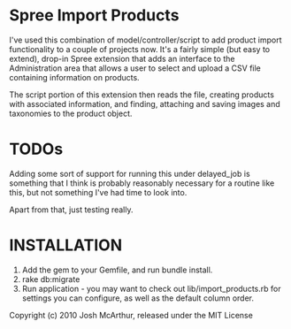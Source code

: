 Spree Import Products
==============

I've used this combination of model/controller/script to add product import functionality to a couple of projects now.
It's a fairly simple (but easy to extend), drop-in Spree extension that adds an interface to the Administration area
that allows a user to select and upload a CSV file containing information on products.

The script portion of this extension then reads the file, creating products with associated information, and
finding, attaching and saving images and taxonomies to the product object.

TODOs
==============
Adding some sort of support for running this under delayed_job is something that I think is probably reasonably
necessary for a routine like this, but not something I've had time to look into.

Apart from that, just testing really.

INSTALLATION
==============
1) Add the gem to your Gemfile, and run bundle install.
2) rake db:migrate
3) Run application - you may want to check out lib/import_products.rb for settings you can configure, as well as the
default column order.

Copyright (c) 2010 Josh McArthur, released under the MIT License
